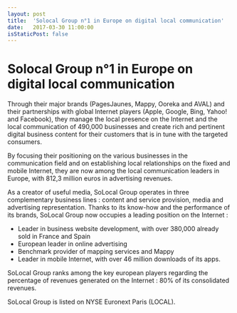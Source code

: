 ```yaml
---
layout: post
title:  'Solocal Group n°1 in Europe on digital local communication'
date:   2017-03-30 11:00:00
isStaticPost: false
---
```

Solocal Group n°1 in Europe on digital local communication
===================

Through their major brands (PagesJaunes, Mappy, Ooreka and AVAL) and their partnerships with global Internet players (Apple, Google, Bing, Yahoo! and Facebook), they manage the local presence on the Internet and the local communication of 490,000 businesses and create rich and pertinent digital business content for their customers that is in tune with the targeted consumers.

By focusing their positioning on the various businesses in the communication field and on establishing local relationships on the fixed and mobile Internet, they are now among the local communication leaders in Europe, with 812,3 million euros in advertising revenues.

As a creator of useful media, SoLocal Group operates in three complementary business lines : content and service provision, media and advertising representation. Thanks to its know-how and the performance of its brands, SoLocal Group now occupies a leading position on the Internet :

- Leader in business website development, with over 380,000 already sold in France and Spain
- European leader in online advertising
- Benchmark provider of mapping services and Mappy
- Leader in mobile Internet, with over 46 million downloads of its apps.

SoLocal Group ranks among the key european players regarding the percentage of revenues generated on the Internet : 80% of its consolidated revenues.

SoLocal Group is listed on NYSE Euronext Paris (LOCAL).
